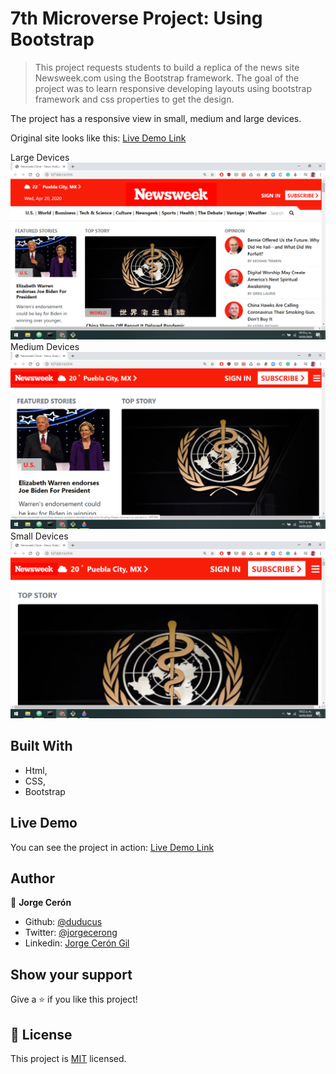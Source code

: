 # 7th Microverse Project: Using Bootstrap

> This project requests students to build a replica of the news site Newsweek.com using the Bootstrap framework. The goal of the project was to learn responsive developing layouts using bootstrap framework and css properties to get the design. 

The project has a responsive view in small, medium and large devices.

Original site looks like this:
[Live Demo Link](https://newsweek.com)


Large Devices
![screenshot](./app_screenshot_large.png)
Medium Devices
![screenshot](./app_screenshot_medium.png)
Small Devices
![screenshot](./app_screenshot_small.png)

## Built With

- Html,
- CSS,
- Bootstrap

## Live Demo

You can see the project in action:
[Live Demo Link](https://rawcdn.githack.com/duducus/Responsive-Design-and-CSS-Frameworks---Part-2/efd21610c3e723055ed1a2434eb11c389fc78d8d/index.html)


## Author

👤 **Jorge Cerón**

- Github: [@duducus](https://github.com/duducus)
- Twitter: [@jorgecerong](https://twitter.com/jorgecerong)
- Linkedin: [Jorge Cerón Gil](https://linkedin.com/linkedinhandle)

## Show your support

Give a ⭐️ if you like this project!

## 📝 License

This project is [MIT](lic.url) licensed.
